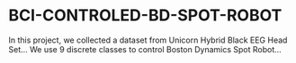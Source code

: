# BCI-CONTROLED-BD-SPOT-ROBOT
In this project, we collected a dataset from Unicorn Hybrid Black EEG Head Set... We use 9 discrete classes to control Boston Dynamics Spot Robot...
